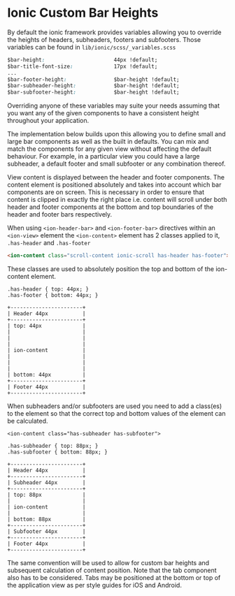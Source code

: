 # Ionic Custom Bar Heights

 By default the ionic framework provides variables allowing you to override the heights of headers, subheaders,
 footers and subfooters. Those variables can be found in `lib/ionic/scss/_variables.scss`
 
```css
$bar-height:                      44px !default;
$bar-title-font-size:             17px !default;
...
$bar-footer-height:               $bar-height !default;
$bar-subheader-height:            $bar-height !default;
$bar-subfooter-height:            $bar-height !default;   
```    

 Overriding anyone of these variables may suite your needs assuming that you want any of the given components to
 have a consistent height throughout your application.

 The implementation below builds upon this allowing you to define small and large bar components as well as the built
 in defaults. You can mix and match the components for any given view without affecting the default behaviour. For
 example, in a particular view you could have a large subheader, a default footer and small subfooter or any
 combination thereof.

 View content is displayed between the header and footer components. The content element is positioned absolutely
 and takes into account which bar components are on screen. This is necessary in order to ensure that content
 is clipped in exactly the right place i.e. content will scroll under both header and footer components at the bottom
 and top boundaries of the header and footer bars respectively.

 When using `<ion-header-bar>` and `<ion-footer-bar>` directives within an `<ion-view>` element the `<ion-content>` 
 element has 2 classes applied to it, `.has-header` and `.has-footer`

```html
<ion-content class="scroll-content ionic-scroll has-header has-footer">
```

 These classes are used to absolutely position the top and bottom of the ion-content element.

    .has-header { top: 44px; }
    .has-footer { bottom: 44px; }
    
    +-----------------------+
    | Header 44px           |
    +-----------------------+
    | top: 44px             |
    |                       |
    |                       |
    |                       |
    | ion-content           |
    |                       |
    |                       |
    |                       |
    | bottom: 44px          |
    +-----------------------+
    | Footer 44px           |
    +-----------------------+

 When subheaders and/or subfooters are used you need to add a class(es) to the <ion-content> element so that the
 correct top and bottom values of the element can be calculated.

    <ion-content class="has-subheader has-subfooter">
    
    .has-subheader { top: 88px; }
    .has-subfooter { bottom: 88px; }
    
    +-----------------------+
    | Header 44px           |
    +-----------------------+
    | Subheader 44px        |
    +-----------------------+
    | top: 88px             |
    |                       |
    | ion-content           |
    |                       |
    | bottom: 88px          |
    +-----------------------+
    | Subfooter 44px        |
    +-----------------------+
    | Footer 44px           |
    +-----------------------+

 The same convention will be used to allow for custom bar heights and subsequent calculation of content position.
 Note that the tab component also has to be considered. Tabs may be positioned at the bottom or top of the application
 view as per style guides for iOS and Android.